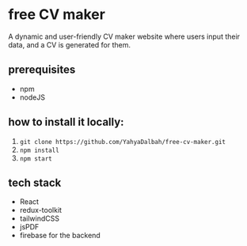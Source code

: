 # free CV maker
A dynamic and user-friendly CV maker website where users input their data, and a CV is generated for them.

## prerequisites

- npm
- nodeJS

## how to install it locally:

1. `git clone https://github.com/YahyaDalbah/free-cv-maker.git`
6. `npm install`
7. `npm start`

## tech stack

- React
- redux-toolkit
- tailwindCSS
- jsPDF
- firebase for the backend

